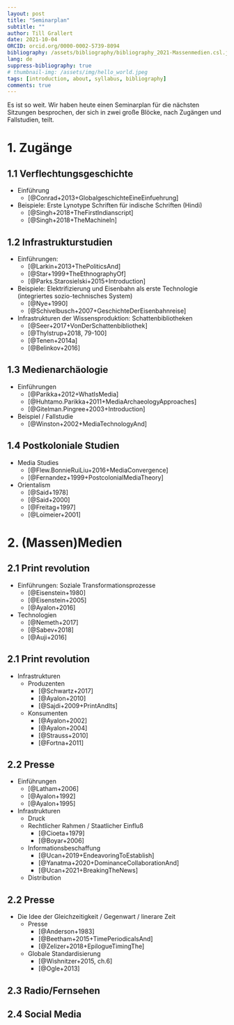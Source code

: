 ```yaml
---
layout: post
title: "Seminarplan"
subtitle: ""
author: Till Grallert
date: 2021-10-04 
ORCID: orcid.org/0000-0002-5739-8094
bibliography: /assets/bibliography/bibliography_2021-Massenmedien.csl.json
lang: de
suppress-bibliography: true
# thumbnail-img: /assets/img/hello_world.jpeg
tags: [introduction, about, syllabus, bibliography]
comments: true
---
```


Es ist so weit. Wir haben heute einen Seminarplan für die nächsten Sitzungen besprochen, der sich in zwei große Blöcke, nach Zugängen und Fallstudien, teilt.


# 1. Zugänge
## 1.1 Verflechtungsgeschichte

- Einführung
    + [@Conrad+2013+GlobalgeschichteEineEinfuehrung]
- Beispiele: Erste Lynotype Schriften für indische Schriften (Hindi)
    + [@Singh+2018+TheFirstIndianscript]
    + [@Singh+2018+TheMachineIn]

## 1.2 Infrastrukturstudien

- Einführungen:
    + [@Larkin+2013+ThePoliticsAnd]
    + [@Star+1999+TheEthnographyOf]
    + [@Parks.Starosielski+2015+Introduction]
- Beispiele: Elektrifizierung und Eisenbahn als erste Technologie (integriertes sozio-technisches System)
    + [@Nye+1990]
    + [@Schivelbusch+2007+GeschichteDerEisenbahnreise]
- Infrastrukturen der Wissensproduktion: Schattenbibliotheken
    * [@Seer+2017+VonDerSchattenbibliothek]
    * [@Thylstrup+2018, 79-100]
    * [@Tenen+2014a]
    * [@Belinkov+2016]

## 1.3 Medienarchäologie

- Einführungen
    + [@Parikka+2012+WhatIsMedia]
    + [@Huhtamo.Parikka+2011+MediaArchaeologyApproaches]
    + [@Gitelman.Pingree+2003+Introduction]
- Beispiel / Fallstudie
    + [@Winston+2002+MediaTechnologyAnd]

## 1.4 Postkoloniale Studien

- Media Studies
    + [@Flew.BonnieRuiLiu+2016+MediaConvergence]
    + [@Fernandez+1999+PostcolonialMediaTheory]
- Orientalism
    + [@Said+1978]
    + [@Said+2000]
    + [@Freitag+1997]
    + [@Loimeier+2001]

# 2. (Massen)Medien
## 2.1 Print revolution

- Einführungen: Soziale Transformationsprozesse
    + [@Eisenstein+1980]
    + [@Eisenstein+2005]
    + [@Ayalon+2016]
- Technologien
    + [@Nemeth+2017]
    + [@Sabev+2018]
    + [@Auji+2016]

## 2.1 Print revolution

- Infrastrukturen
    + Produzenten
        * [@Schwartz+2017]
        * [@Ayalon+2010]
        * [@Sajdi+2009+PrintAndIts]
    * Konsumenten
        - [@Ayalon+2002]
        * [@Ayalon+2004]
        * [@Strauss+2010]
        * [@Fortna+2011]

## 2.2 Presse

- Einführungen
    + [@Latham+2006]
    + [@Ayalon+1992]
    + [@Ayalon+1995]
- Infrastrukturen
    + Druck
    + Rechtlicher Rahmen / Staatlicher Einfluß
        * [@Cioeta+1979]
        * [@Boyar+2006]
    + Informationsbeschaffung
        * [@Ucan+2019+EndeavoringToEstablish]
        * [@Yanatma+2020+DominanceCollaborationAnd]
        * [@Ucan+2021+BreakingTheNews]
    + Distribution

## 2.2 Presse

- Die Idee der Gleichzeitigkeit / Gegenwart / linerare Zeit
    + Presse
        * [@Anderson+1983]
        * [@Beetham+2015+TimePeriodicalsAnd]
        * [@Zelizer+2018+EpilogueTimingThe]
    + Globale Standardisierung
        * [@Wishnitzer+2015, ch.6]
        + [@Ogle+2013]

## 2.3 Radio/Fernsehen
## 2.4 Social Media